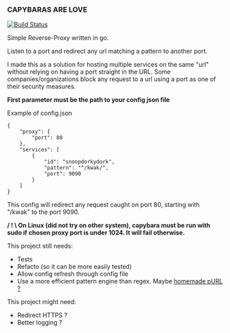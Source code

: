 ### CAPYBARAS ARE LOVE

[![Build Status](https://travis-ci.org/monkeydioude/capybara.svg?branch=master)](https://travis-ci.org/monkeydioude/capybara)

Simple Reverse-Proxy written in go.

Listen to a port and redirect any url matching a pattern to another port.

I made this as a solution for hosting multiple services on the same "url" without relying on having a port straight in the URL. Some companies/organizations block any request to a url using a port as one of their security measures.

**First parameter must be the path to your config json file**

Example of config.json

```
{
    "proxy": {
        "port": 80
    },
    "services": [
        {
            "id": "snoopdorkydork",
            "pattern": "^/kwak/",
            "port": 9090
        }
    ]    
}

```

This config will redirect any request caught on port 80, starting with "/kwak" to the port 9090.

**/ ! \ On Linux (did not try on other system), capybara must be run with sudo if chosen proxy port is under 1024. It will fail otherwise.**


This project still needs:
- Tests
- Refacto (so it can be more easily tested)
- Allow config refresh through config file
- Use a more efficient pattern engine than regex. Maybe [homemade pURL ?](https://github.com/monkeydioude/moon/tree/master/pkg/purl)


This project might need:
- Redirect HTTPS ?
- Better logging ?
